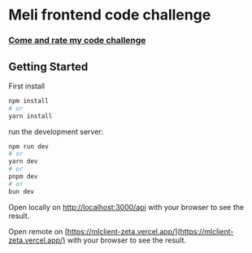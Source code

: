 # Meli frontend code challenge

 ### [Come and rate my code challenge](https://mlclient-zeta.vercel.app/)

## Getting Started

First install
```bash
npm install
# or
yarn install
```

run the development server:

```bash
npm run dev
# or
yarn dev
# or
pnpm dev
# or
bun dev
```

Open locally on [http://localhost:3000/api](http://localhost:3000/api) with your browser to see the result.

Open remote on [https://mlclient-zeta.vercel.app/](https://mlclient-zeta.vercel.app/) with your browser to see the result.

